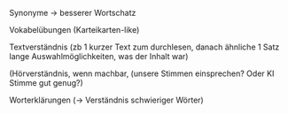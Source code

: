 Synonyme -> besserer Wortschatz

Vokabelübungen (Karteikarten-like)

Textverständnis (zb 1 kurzer Text zum durchlesen, danach ähnliche 1 Satz lange Auswahlmöglichkeiten, was der Inhalt war)

(Hörverständnis, wenn machbar, (unsere Stimmen einsprechen? Oder KI Stimme gut genug?)

Worterklärungen (-> Verständnis schwieriger Wörter)
